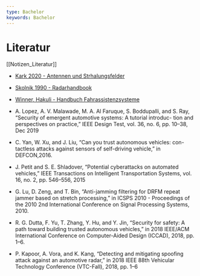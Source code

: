 ```yaml
---
type: Bachelor
keywords: Bachelor
---
```


# Literatur

[[Notizen_Literatur]]

- [Kark 2020 - Antennen und Strhalungsfelder](/Bachelorarbeit/Quellen/Kark%202020%20-%20Antennen%20und%20Strahlungsfelder.pdf)
- [Skolnik 1990 - Radarhandbook](/Bachelorarbeit/Quellen/Skolnik%20(Hg.)%201990%20-%20Radar%20handbook.pdf)
- [Winner, Hakuli - Handbuch Fahrassistenzsysteme](/Bachelorarbeit/Quellen/Winner,%20Hakuli%20et%20al.%20(Hg.)%202015%20-%20Handbuch%20Fahrerassistenzsysteme.pdf)

- A. Lopez, A. V. Malawade, M. A. Al Faruque, S. Boddupalli, and
S. Ray, “Security of emergent automotive systems: A tutorial introduc-
tion and perspectives on practice,” IEEE Design Test, vol. 36, no. 6,
pp. 10–38, Dec 2019 

- C. Yan, W. Xu, and J. Liu, “Can you trust autonomous vehicles: con-
tactless attacks against sensors of self-driving vehicle,” in DEFCON,2016.

- J. Petit and S. E. Shladover, “Potential cyberattacks on automated
vehicles,” IEEE Transactions on Intelligent Transportation Systems,
vol. 16, no. 2, pp. 546–556, 2015

- G. Lu, D. Zeng, and T. Bin, “Anti-jamming filtering for DRFM repeat
jammer based on stretch processing,” in ICSPS 2010 - Proceedings of
the 2010 2nd International Conference on Signal Processing Systems, 2010.


- R. G. Dutta, F. Yu, T. Zhang, Y. Hu, and Y. Jin, “Security for safety: A
path toward building trusted autonomous vehicles,” in 2018 IEEE/ACM
International Conference on Computer-Aided Design (ICCAD), 2018, pp. 1–6.


- P. Kapoor, A. Vora, and K. Kang, “Detecting and mitigating spoofing
attack against an automotive radar,” in 2018 IEEE 88th Vehicular
Technology Conference (VTC-Fall), 2018, pp. 1–6
